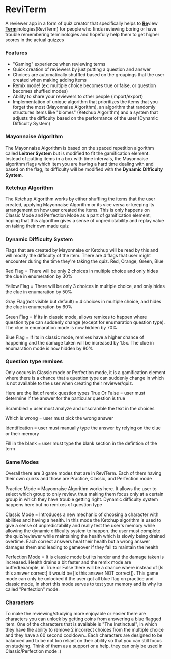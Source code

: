 <h1> ReviTerm </h1>
A reviewer app in a form of quiz creator that specifically helps to <b><u>Re</u></b>view <b><u>Term</u></b>inologies(ReviTerm) for people who finds reviewing boring or have trouble remembering terminologies and hopefully help them to get higher scores in the actual quizzes

<h3> Features </h3>
<ul>
  <li> "Gaming" experience when reviewing terms </li>
  <li> Quick creation of reviewers by just putting a question and answer </li>
  <li> Choices are automatically shuffled based on the groupings that the user created when making adding items </li>
  <li> Remix mode! (ex: multiple choice becomes true or false, or question becomes shuffled modes)</li>
  <li> Ability to share your reviewers to other people (import/export) </li>
  <li> Implementation of unique algorithm that prioritizes the items that you forget the most (Mayonnaise Algorithm), an algorithm that randomly structures items like "biomes" (Ketchup Algorithm) and a system that adjusts the difficulty based on the performance of the user (Dynamic Difficulty System)</li>
</ul>

<h3> Mayonnaise Algorithm </h3>
The Mayonnaise Algorithm is based on the spaced repetition algorithm called <b>Leitner System</b> but is modified to fit the gamification element. Instead of putting items in a box with time intervals, the Mayonnaise algorithm flags which item you are having a hard time dealing with and based on the flag, its difficulty will be modified with the <b>Dynamic Difficulty System</b>.

<h3> Ketchup Algorithm </h3>
The Ketchup Algorithm works by either shuffling the items that the user created, applying Mayonnaise Algorithm or its vice versa or keeping its arrangement on how user created the items. This is only happens on Classic Mode and Perfection Mode as a part of gamification element, hoping that this algorithm gives a sense of unpredictability and replay value on taking their own made quiz

<h3> Dynamic Difficulty System </h3>
Flags that are created by Mayonnaise or Ketchup will be read by this and will modify the difficulty of the item. There are 4 flags that user might encounter during the time they're taking the quiz. Red, Orange, Green, Blue

Red Flag = There will be only 2 choices in multiple choice and only hides the clue in enumeration by 30%

Yellow Flag = There will be only 3 choices in multiple choice, and only hides the clue in enumaration by 50%

Gray Flag(not visible but default) = 4 choices in multiple choice, and hides the clue in enumeration by 60%

Green Flag = If its in classic mode, allows remixes to happen where question type can suddenly change (except for enumaration question type). The clue in enumaration mode is now hidden by 70%

Blue Flag = If its in classic mode, remixes have a higher chance of happening and the damage taken will be increased by 1.5x. The clue in enumaration mode is now hidden by 80%

<h3>Question type remixes</h3>
Only occurs in Classic mode or Perfection mode, it is a gamification element where there is a chance that a question type can suddenly change in which is not available to the user when creating their reviewer/quiz.

Here are the list of remix question types
True Or False = user must determine if the answer for the particular question is true

Scrambled = user must analyze and unscramble the text in the choices

Which is wrong = user must pick the wrong answer

Identification = user must manually type the answer by relying on the clue or their memory

Fill in the blank = user must type the blank section in the defintion of the term

<h3> Game Modes </h3>
Overall there are 3 game modes that are in ReviTerm. Each of them having their own quirks and those are Practice, Classic, and Perfection mode

Practice Mode = Mayonnaise Algorithm works here. It allows the user to select which group to only review, thus making them focus only at a certain group in which they have trouble getting right. Dynamic difficulty system happens here but no remixes of question type

Classic Mode = Introduces a new mechanic of choosing a character with abilities and having a health. In this mode the Ketchup algorithm is used to give a sense of unpredictability and really test the user's memory while allowing the dynamic difficulty system to happen. the user must complete the quiz/reviewer while maintaining the health which is slowly being drained overtime. Each correct answers heal their health but a wrong answer damages them and leading to gameover if they fail to maintain the health

Perfection Mode = It is classic mode but its harder and the damage taken is increased. Health drains a bit faster and the remix mode are buffed(example, in True or False there will be a chance where instead of [Is this answer correct] it would be [is this answer NOT correct]). This game mode can only be unlocked if the user got all blue flag on practice and classic mode, In short this mode serves to test your memory and is why its called "Perfection" mode.

<h3> Characters </h3>
To make the reviewing/studying more enjoyable or easier there are characters you can unlock by getting coins from answering a blue flagged item. One of the characters that is available is "The Instinctual", in which they have the ability to remove 2 incorrect choices from the multiple choice and they have a 60 second cooldown.. Each characters are designed to be balanced and to be not too reliant on their ability so that you can still focus on studying. Think of them as a support or a help, they can only be used in Classic/Perfection mode :)
